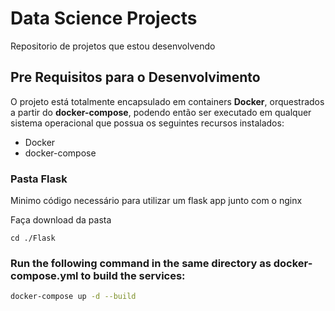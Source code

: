 # Data Science Projects
Repositorio de projetos que estou desenvolvendo




## Pre Requisitos para o Desenvolvimento

O projeto está totalmente encapsulado em containers **Docker**, orquestrados a partir do **docker-compose**, podendo 
então ser executado em qualquer sistema operacional que possua os seguintes recursos instalados:

- Docker
- docker-compose 


### Pasta Flask
Minimo código necessário para utilizar um flask app junto com o nginx


Faça download da pasta

```
cd ./Flask
```

### Run the following command in the same directory as docker-compose.yml to build the services:
```bash
docker-compose up -d --build
```

